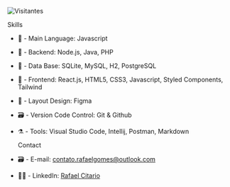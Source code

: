 ![Visitantes](https://komarev.com/ghpvc/?username=rafaelcitario&style=flat-square&color=brightgreen&label=voc%C3%AA%20%C3%A9%20o%20visitante%20de%20número:) 

Skills
- 🎉 - Main Language: Javascript
- 🔨 - Backend: Node.js, Java, PHP
- 🎲 - Data Base: SQLite, MySQL, H2, PostgreSQL
- 🔧 - Frontend: React.js, HTML5, CSS3, Javascript, Styled Components, Tailwind
- 🎨 - Layout Design: Figma
- 🗃️ - Version Code Control: Git & Github
- ⚗️ - Tools: Visual Studio Code, Intellij, Postman, Markdown

  Contact
- 🗃️ - E-mail: [contato.rafaelgomes@outlook.com](mailto:contato.rafaelgomes@outlook.com)
- 🐱‍🏍 - LinkedIn: [Rafael Citario](https://linkedin.com/in/rafaelcitario)
